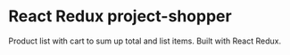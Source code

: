 # React Redux project-shopper

Product list with cart to sum up total and list items.
Built with React Redux.




